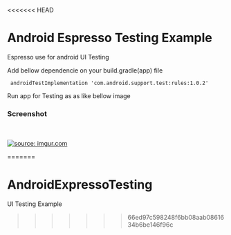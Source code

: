 <<<<<<< HEAD
# Android Espresso Testing Example
Espresso use for android UI Testing 

Add bellow dependencie on your build.gradle(app) file

```  androidTestImplementation 'com.android.support.test:rules:1.0.2' ```


Run app for Testing as as like bellow image

### Screenshot

</br> </br>
<a href="https://imgur.com/GR6iZCQ"><img src="https://i.imgur.com/GR6iZCQ.png" title="source: imgur.com" /></a>


=======
# AndroidExpressoTesting
UI Testing Example
>>>>>>> 66ed97c598248f6bb08aab0861634b6be146f96c
